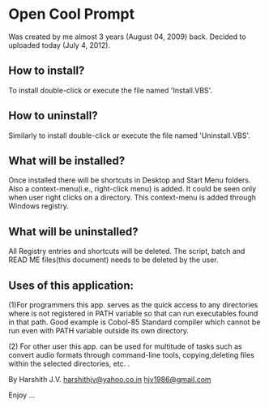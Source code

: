 Open Cool Prompt
=============
Was created by me almost 3 years (August 04, 2009) back.
Decided to uploaded today (July 4, 2012).

How to install?
-------
To install double-click or execute the file named 'Install.VBS'.


How to uninstall?
-------
Similarly to install double-click or execute the file named 'Uninstall.VBS'.

What will be installed?
-------
Once installed there will be shortcuts in Desktop and Start Menu folders.
Also a context-menu(i.e., right-click menu) is added. It could be seen only
when user right clicks on a directory. This context-menu is added through
Windows registry.



What will be uninstalled?
-------
All Registry entries and shortcuts will be deleted.
The script, batch and READ ME files(this document) needs to be deleted by the user.

Uses of this application:
-------
(1)For programmers this app. serves as the quick access to any directories
where is not registered in PATH variable so that can run executables found
in that path. Good example is Cobol-85 Standard compiler which cannot be
run even with PATH variable outside its own directory.

(2) For other user this app. can be used for multitude of tasks such as convert
audio formats through command-line tools, copying,deleting files within the
selected directories, etc. .


By Harshith J.V.
harshithjv@yahoo.co.in
hjv1986@gmail.com


Enjoy ...
